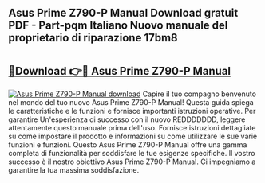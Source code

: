 ## Asus Prime Z790-P Manual Download gratuit PDF - Part-pqm Italiano Nuovo manuale del proprietario di riparazione 17bm8

# <h2><a href="http://dffijt.blite.top/?on=Asus+Prime+Z790-P+Manual">🔗Download 👉🔴 Asus Prime Z790-P Manual</a></h2>

[![Asus Prime Z790-P Manual download](https://i.imgur.com/lujVjoI.png)](http://dffijt.blite.top/?on=Asus+Prime+Z790-P+Manual)
Capire il tuo compagno benvenuto nel mondo del tuo nuovo Asus Prime Z790-P Manual! Questa guida spiega le caratteristiche e le funzioni e fornisce importanti istruzioni operative. Per garantire Un'esperienza di successo con il nuovo REDDDDDDD, leggere attentamente questo manuale prima dell'uso. Fornisce istruzioni dettagliate su come impostare il prodotto e informazioni su come utilizzare le sue varie funzioni e funzioni. Questo Asus Prime Z790-P Manual offre una gamma completa di funzionalità per soddisfare le tue esigenze specifiche. Il vostro successo è il nostro obiettivo Asus Prime Z790-P Manual. Ci impegniamo a garantire la tua massima soddisfazione.

